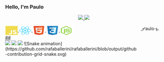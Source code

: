 ### Hello, I'm Paulo
<div align="center">
  <a href="https://github.com/pauloandresoaress">
  <img height="180em" src="https://github-readme-stats.vercel.app/api?username=pauloandresoaress&show_icons=true&theme=dracula&include_all_commits=true&count_private=true"/>
  <img height="180em" src="https://github-readme-stats.vercel.app/api/top-langs/?username=pauloandresoaress&layout=compact&langs_count=7&theme=dracula"/>
</div>
<div style="display: inline_block"><br>
  <img align="center" alt="Paulo-Js" height="30" width="40" src="https://raw.githubusercontent.com/devicons/devicon/master/icons/javascript/javascript-plain.svg">
  <img align="center" alt="Paulo-React" height="30" width="40" src="https://raw.githubusercontent.com/devicons/devicon/master/icons/react/react-original.svg">
  <img align="center" alt="Paulo-HTML" height="30" width="40" src="https://raw.githubusercontent.com/devicons/devicon/master/icons/html5/html5-original.svg">
  <img align="center" alt="Paulo-CSS" height="30" width="40" src="https://raw.githubusercontent.com/devicons/devicon/master/icons/css3/css3-original.svg">
  <img align="center" alt="Paulo-CSS" height="30" width="40" src="https://raw.githubusercontent.com/devicons/devicon/master/icons/nodejs/nodejs-original.svg">
  <img align="right" alt="Paulo-pic" height="150" style="border-radius:50px;" src="https://instagram.ffor10-1.fna.fbcdn.net/v/t51.2885-19/s150x150/240506100_3002431943329752_3292162161220126020_n.jpg?_nc_ht=instagram.ffor10-1.fna.fbcdn.net&_nc_ohc=gGLFz1Cac-QAX899-gP&edm=ABfd0MgBAAAA&ccb=7-4&oh=51cec2138b9748fb957488aee80b26f3&oe=6166EBAF&_nc_sid=7bff83">
</div>
  ##
<div> 
  <a href="https://www.instagram.com/pauloandrepessoadantas/" target="_blank"><img src="https://img.shields.io/badge/-Instagram-%23E4405F?style=for-the-badge&logo=instagram&logoColor=white" target="_blank"></a> 
  <a href = "mailto:paulo.soares.ce@outlook.com"><img src="https://img.shields.io/badge/-Gmail-%23333?style=for-the-badge&logo=gmail&logoColor=white" target="_blank"></a>
  <a href="https://www.linkedin.com/in/paulo-andr%C3%A9-6015931ba/" target="_blank"><img src="https://img.shields.io/badge/-LinkedIn-%230077B5?style=for-the-badge&logo=linkedin&logoColor=white" target="_blank"></a> 
  ![Snake animation](https://github.com/rafaballerini/rafaballerini/blob/output/github-contribution-grid-snake.svg)
</div>
